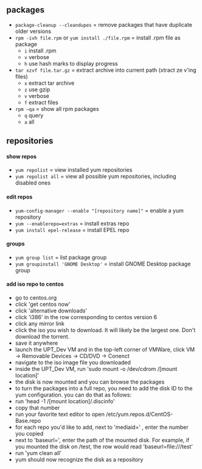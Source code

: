 
## packages

- `package-cleanup --cleandupes` = remove packages that have duplicate older versions
- `rpm -ivh file.rpm` or `yum install ./file.rpm` = install .rpm file as package
  - `i` install .rpm
  - `v` verbose
  - `h` use hash marks to display progress
- `tar xzvf file.tar.gz` = extract archive into current path (xtract ze v'ing files)
  - `x` extract tar archive
  - `z` use gzip
  - `v` verbose
  - `f` extract files
- `rpm –qa` = show all rpm packages
  - `q` query
  - `a` all


## repositories 

#### show repos
- `yum repolist` = view installed yum repositories
- `yum repolist all` = view all possible yum repositories, including disabled ones 

#### edit repos
- `yum-config-manager --enable "[repository name]"` = enable a yum repository
- `yum --enablerepo=extras` = install extras repo
- `yum install epel-release` = install EPEL repo

#### groups
- `yum group list` = list package group
- `yum groupinstall 'GNOME Desktop'` = install GNOME Desktop package group 

#### add iso repo to centos
- go to centos.org
- click 'get centos now'
- click 'alternative downloads'
- click 'i386' in the row corresponding to centos version 6
- click any mirror link
- click the iso you wish to download. It will likely be the largest one. Don't download the torrent.
- save it anywhere
- launch the UPT_Dev VM and in the top-left corner of VMWare, click VM -> Removable Devices -> CD/DVD -> Conenct
- navigate to the iso image file you downloaded
- inside the UPT_Dev VM, run 'sudo mount -o /dev/cdrom /[mount location]'
- the disk is now mounted and you can browse the packages
- to turn the packages into a full repo, you need to add the disk ID to the yum configuration. you can do that as follows:
- run 'head -1 /[mount location]/.discinfo'
- copy that number
- run your favorite text editor to open /etc/yum.repos.d/CentOS-Base.repo
- for each repo you'd like to add, next to 'mediaid=' , enter the number you copied
- next to 'baseurl=', enter the path of the mounted disk. For example, if you mounted the disk on /test, the row would read 'baseurl=file:///test'
- run 'yum clean all'
- yum should now recognize the disk as a repository
